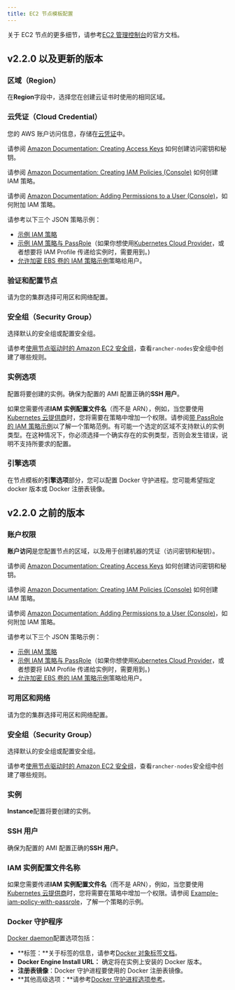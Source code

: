 ```yaml
---
title: EC2 节点模板配置
---
```


关于 EC2 节点的更多细节，请参考[EC2 管理控制台](https://aws.amazon.com/ec2)的官方文档。

## v2.2.0 以及更新的版本

### 区域（Region）

在**Region**字段中，选择您在创建云证书时使用的相同区域。

### 云凭证（Cloud Credential）

您的 AWS 账户访问信息，存储在[云凭证](/docs/rancher2.5/user-settings/cloud-credentials/_index)中。

请参阅 [Amazon Documentation: Creating Access Keys](https://docs.aws.amazon.com/IAM/latest/UserGuide/id_credentials_access-keys.html#Using_CreateAccessKey) 如何创建访问密钥和秘钥。

请参阅 [Amazon Documentation: Creating IAM Policies (Console)](https://docs.aws.amazon.com/IAM/latest/UserGuide/access_policies_create.html#access_policies_create-start) 如何创建 IAM 策略。

请参阅 [Amazon Documentation: Adding Permissions to a User (Console)](https://docs.aws.amazon.com/IAM/latest/UserGuide/id_users_change-permissions.html#users_change_permissions-add-console)，如何附加 IAM 策略。

请参考以下三个 JSON 策略示例：

- [示例 IAM 策略](/docs/rancher2.5/cluster-provisioning/rke-clusters/node-pools/ec2/_index)
- [示例 IAM 策略与 PassRole](/docs/rancher2.5/cluster-provisioning/rke-clusters/node-pools/ec2/_index)（如果你想使用[Kubernetes Cloud Provider](/docs/rancher2.5/cluster-provisioning/rke-clusters/cloud-providers/_index)，或者想要将 IAM Profile 传递给实例时，需要用到。)
- [允许加密 EBS 卷的 IAM 策略示例](/docs/rancher2.5/cluster-provisioning/rke-clusters/node-pools/ec2/_index)策略给用户。

### 验证和配置节点

请为您的集群选择可用区和网络配置。

### 安全组（Security Group）

选择默认的安全组或配置安全组。

请参考[使用节点驱动时的 Amazon EC2 安全组](/docs/rancher2.5/installation/requirements/ports/_index)，查看`rancher-nodes`安全组中创建了哪些规则。

### 实例选项

配置将要创建的实例。确保为配置的 AMI 配置正确的**SSH 用户**。

如果您需要传递**IAM 实例配置文件名**（而不是 ARN），例如，当您要使用[Kubernetes 云提供商](/docs/rancher2.5/cluster-provisioning/rke-clusters/cloud-providers/_index)时，您将需要在策略中增加一个权限。请参阅[带 PassRole 的 IAM 策略示例](#example-iam-policy-with-passrole)以了解一个策略范例。有可能一个选定的区域不支持默认的实例类型。在这种情况下，你必须选择一个确实存在的实例类型，否则会发生错误，说明不支持所要求的配置。

### 引擎选项

在节点模板的**引擎选项**部分，您可以配置 Docker 守护进程。您可能希望指定 docker 版本或 Docker 注册表镜像。

## v2.2.0 之前的版本

### 账户权限

**账户访问**是您配置节点的区域，以及用于创建机器的凭证（访问密钥和秘钥）。

请参阅 [Amazon Documentation: Creating Access Keys](https://docs.aws.amazon.com/IAM/latest/UserGuide/id_credentials_access-keys.html#Using_CreateAccessKey) 如何创建访问密钥和秘钥。

请参阅 [Amazon Documentation: Creating IAM Policies (Console)](https://docs.aws.amazon.com/IAM/latest/UserGuide/access_policies_create.html#access_policies_create-start) 如何创建 IAM 策略。

请参阅 [Amazon Documentation: Adding Permissions to a User (Console)](https://docs.aws.amazon.com/IAM/latest/UserGuide/id_users_change-permissions.html#users_change_permissions-add-console)，如何附加 IAM 策略。

请参考以下三个 JSON 策略示例：

- [示例 IAM 策略](/docs/rancher2.5/cluster-provisioning/rke-clusters/node-pools/ec2/_index)
- [示例 IAM 策略与 PassRole](/docs/rancher2.5/cluster-provisioning/rke-clusters/node-pools/ec2/_index)（如果你想使用[Kubernetes Cloud Provider](/docs/rancher2.5/cluster-provisioning/rke-clusters/cloud-providers/_index)，或者想要将 IAM Profile 传递给实例时，需要用到。)
- [允许加密 EBS 卷的 IAM 策略示例](/docs/rancher2.5/cluster-provisioning/rke-clusters/node-pools/ec2/_index)策略给用户。

### 可用区和网络

请为您的集群选择可用区和网络配置。

### 安全组（Security Group）

选择默认的安全组或配置安全组。

请参考[使用节点驱动时的 Amazon EC2 安全组](/docs/rancher2.5/installation/requirements/ports/_index)，查看`rancher-nodes`安全组中创建了哪些规则。

### 实例

**Instance**配置将要创建的实例。

### SSH 用户

确保为配置的 AMI 配置正确的**SSH 用户**。

### IAM 实例配置文件名称

如果您需要传递**IAM 实例配置文件名**（而不是 ARN），例如，当您要使用[Kubernetes 云提供商](/docs/rancher2.5/cluster-provisioning/rke-clusters/cloud-providers/_index)时，您将需要在策略中增加一个权限。请参阅 [Example-iam-policy-with-passrole](#example-iam-policy-with-passrole)，了解一个策略的示例。

### Docker 守护程序

[Docker daemon](https://docs.docker.com/engine/docker-overview/#the-docker-daemon)配置选项包括：

- **标签：**关于标签的信息，请参考[Docker 对象标签文档](https://docs.docker.com/config/labels-custom-metadata/)。
- **Docker Engine Install URL：** 确定将在实例上安装的 Docker 版本。
- **注册表镜像**：Docker 守护进程要使用的 Docker 注册表镜像。
- **其他高级选项：**请参考[Docker 守护进程选项参考](https://docs.docker.com/engine/reference/commandline/dockerd/)。
